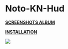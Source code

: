 # Noto-KN-Hud

**[SCREENSHOTS ALBUM](https://imgur.com/a/Hw6Yv)** 

**[INSTALLATION](https://imgur.com/a/w3Ah6)**

![](https://i.imgur.com/Xba7Vb5.jpg)